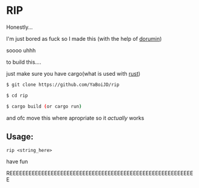 # RIP

Honestly...

I'm just bored as fuck so I made this (with the help of [dorumin](https://github.com/dorumin))

soooo uhhh

to build this....

just make sure you have cargo(what is used with [rust](https://www.rust-lang.org/))

```bash
$ git clone https://github.com/YaBoiJD/rip

$ cd rip

$ cargo build (or cargo run)
```

and ofc move this where apropriate so it *actually* works

## Usage:
`rip <string_here>`


have fun


REEEEEEEEEEEEEEEEEEEEEEEEEEEEEEEEEEEEEEEEEEEEEEEEEEEEEEEEEEE
